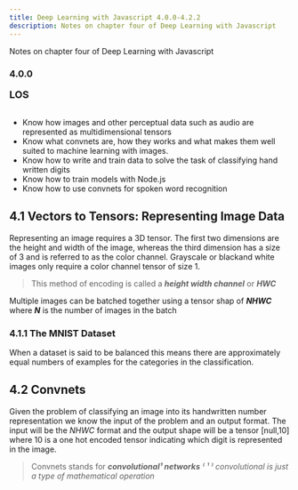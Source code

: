 ```yaml
---
title: Deep Learning with Javascript 4.0.0-4.2.2
description: Notes on chapter four of Deep Learning with Javascript
---
```


<PageDescription>

Notes on chapter four of Deep Learning with Javascript

</PageDescription>

### 4.0.0

<InlineNotification>

<div style="font-size:18px;font-weight:bold;">LOS</div>

<br/>

- Know how images and other perceptual data such as audio are represented as multidimensional tensors
- Know what convnets are, how they works and what makes them well suited to machine learning with images.
- Know how to write and train data to solve the task of classifying hand written digits
- Know how to train models with Node.js
- Know how to use convnets for spoken word recognition

</InlineNotification>


## 4.1 Vectors to Tensors: Representing Image Data

Representing an image requires a 3D tensor.
The first two dimensions are the height and width of the image, whereas the third dimension has a size of 3 and is referred to as the color channel.
Grayscale or blackand white images only require a color channel tensor of size 1.


>  This method of encoding is called a **_height width channel_** or **_HWC_**

Multiple images can be batched together using a tensor shap of **_NHWC_** where  _**N**_ is the number of images in the batch

### 4.1.1 The MNIST Dataset

When a dataset is said to be balanced this means there are approximately equal numbers of examples for the categories in the classification.

## 4.2 Convnets

Given the problem of classifying an image into its handwritten  number representation we know the input of the problem and an output format.
The input will be the _NHWC_ format and the output shape will be a tensor [null,10] where 10 is a one hot encoded tensor indicating which digit is represented in the image.

> Convnets stands for **_convolutional¹ networks_**
> <cite>⁽ ¹ ⁾ convolutional is just a type of mathematical operation</cite>




